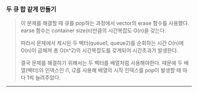 ### 두 큐 합 같게 만들기

> 이 문제를 해결할 때 큐를 pop하는 과정에서 vector의 erase 함수를 사용했다.
> earse 함수는 container size(n)만큼의 시간복잡도 O(n)을 갖는다.
>
> 따라서 문제에서 제시된 두 벡터(queue1, queue2)를 순회하는 시간 O(n)에 O(n)이 곱해져 총 O(n^2)의 시간복잡도를 갖게되어 시간초과가 발생한다.
>
> 결국 문제를 해결하기 위해서는 두 벡터를 배열처럼 사용해야한다. 때문에 두 배열(벡터)의 인덱스인 i1, i2를 사용해 배열의 시작 인덱스를 pop이 발생할 때 마다 1씩 늘려주었다.

---
